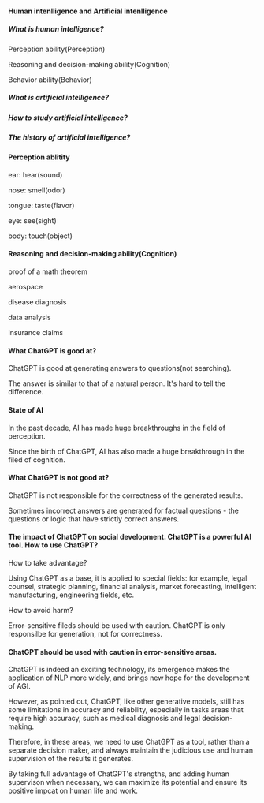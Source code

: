 
#### Human intenlligence and Artificial intenlligence

##### What is human intelligence?

Perception ability(Perception)

Reasoning and decision-making ability(Cognition)

Behavior ability(Behavior)

##### What is artificial intelligence?

##### How to study artificial intelligence?

##### The history of artificial intelligence?

#### Perception ablitity

ear: hear(sound)

nose: smell(odor)

tongue: taste(flavor)

eye: see(sight)

body: touch(object)

#### Reasoning and decision-making ability(Cognition)

proof of a math theorem

aerospace

disease diagnosis

data analysis

insurance claims


#### What ChatGPT is good at?

ChatGPT is good at generating answers to questions(not searching).

The answer is similar to that of a natural person. It's hard to tell the difference.


####  State of AI

In the past decade, AI has made huge breakthroughs in the field  of perception.

Since the birth of ChatGPT, AI has also made a huge breakthrough in the filed of cognition.


#### What ChatGPT is not good at?

ChatGPT is not responsible for the correctness of the generated results.

Sometimes incorrect answers are generated for factual questions - the questions or logic that have strictly correct answers.

#### The impact of ChatGPT on social development. ChatGPT is a powerful AI tool. How to use ChatGPT?

How to take advantage?

Using ChatGPT as a base, it is applied to special fields: for example, legal counsel, strategic planning, financial analysis, market forecasting, intelligent manufacturing, engineering fields, etc.

How to avoid harm?

Error-sensitive fileds should be used with caution. ChatGPT is only responsilbe for generation, not for correctness.

#### ChatGPT should be used with caution in error-sensitive areas.

ChatGPT is indeed an exciting technology, its emergence makes the application  of NLP more widely, and brings new hope for the development of AGI.

However, as pointed out, ChatGPT, like other generative models, still has some limitations in accuracy and reliability, especially in tasks areas that require high  accuracy, such as medical diagnosis and legal decision-making.

Therefore, in these areas, we need to use ChatGPT as a tool, rather than  a  separate decision maker, and always maintain the judicious use and human  supervision of the results it generates.

By taking full advantage of ChatGPT's strengths, and adding human supervison when necessary, we can maximize its potential and ensure its positive impcat on human life  and work.


